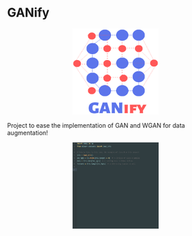 # GANify
<p align="center">
<img width="200" height="200" src="https://github.com/arnonbruno/ganify/blob/master/logo.png">
</p>

Project to ease the implementation of GAN and WGAN for data augmentation!

<p align="center">
<img width="200" height="200" src="https://github.com/arnonbruno/ganify/blob/master/ganify.gif">
</p>
